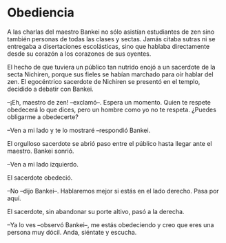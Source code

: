 # Obediencia

A las charlas del maestro Bankei no sólo asistían estudiantes de zen
sino también personas de todas las clases y sectas. Jamás citaba sutras
ni se entregaba a disertaciones escolásticas, sino que hablaba
directamente desde su corazón a los corazones de sus oyentes.

El hecho de que tuviera un público tan nutrido enojó a un sacerdote de
la secta Nichiren, porque sus fieles se habían marchado para oír hablar
del zen. El egocéntrico sacerdote de Nichiren se presentó en el templo,
decidido a debatir con Bankei.

–¡Eh, maestro de zen! –exclamó–. Espera un momento. Quien te respete
obedecerá lo que dices, pero un hombre como yo no te respeta. ¿Puedes
obligarme a obedecerte?

–Ven a mi lado y te lo mostraré –respondió Bankei.

El orgulloso sacerdote se abrió paso entre el público hasta llegar ante
el maestro. Bankei sonrió.

–Ven a mi lado izquierdo.

El sacerdote obedeció.

–No –dijo Bankei–. Hablaremos mejor si estás en el lado derecho. Pasa
por aquí.

El sacerdote, sin abandonar su porte altivo, pasó a la derecha.

–Ya lo ves –observó Bankei–, me estás obedeciendo y creo que eres una
persona muy dócil. Anda, siéntate y escucha.